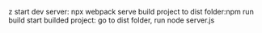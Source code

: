 z
start dev server:  npx webpack serve
build project to dist folder:npm run build
start builded project: go to dist folder, run node server.js